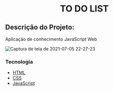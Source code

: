 <h1 align="center">TO DO LIST</h1>

## Descrição do Projeto: 
<p>Aplicação de conhecimento JavaScript Web</p>

![Captura de tela de 2021-07-05 22-27-23](https://user-images.githubusercontent.com/66310986/124529298-a07ea800-dde0-11eb-9689-a17c301768ce.png)


<h3>Tecnologia</h3>
<!--ts-->

   * [HTML](#HTML)
   * [CSS](#CSS)
   * [JavaScript](#JavaScript)
   
<!--te-->

